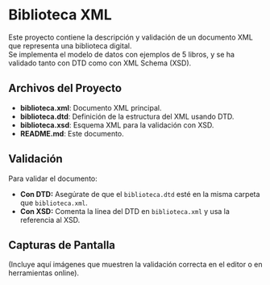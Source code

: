 # Biblioteca XML

Este proyecto contiene la descripción y validación de un documento XML que representa una biblioteca digital.  
Se implementa el modelo de datos con ejemplos de 5 libros, y se ha validado tanto con DTD como con XML Schema (XSD).

## Archivos del Proyecto

- **biblioteca.xml**: Documento XML principal.
- **biblioteca.dtd**: Definición de la estructura del XML usando DTD.
- **biblioteca.xsd**: Esquema XML para la validación con XSD.
- **README.md**: Este documento.

## Validación

Para validar el documento:
- **Con DTD:** Asegúrate de que el `biblioteca.dtd` esté en la misma carpeta que `biblioteca.xml`.  
- **Con XSD:** Comenta la línea del DTD en `biblioteca.xml` y usa la referencia al XSD.

## Capturas de Pantalla

(Incluye aquí imágenes que muestren la validación correcta en el editor o en herramientas online).

